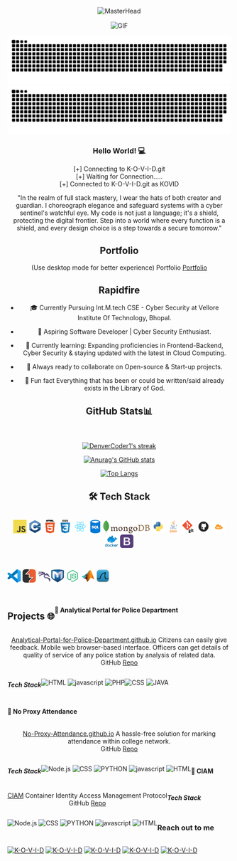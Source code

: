 <div align="center">

![MasterHead](https://share.creavite.co/0J4IMZjTmWCvjwFO.gif)


<div align="center">
  <img align="center" alt="GIF" src="https://github.com/abhisheknaiidu/abhisheknaiidu/blob/master/code.gif?raw=true" width="500" height="320" />
  

![github contribution grid snake animation](https://raw.githubusercontent.com/platane/platane/output/github-contribution-grid-snake-dark.svg#gh-dark-mode-only)![github contribution grid snake animation](https://raw.githubusercontent.com/platane/platane/output/github-contribution-grid-snake.svg#gh-light-mode-only)


    
  ### Hello World! :computer:

[+] Connecting to K-O-V-I-D.git <br/>
[+] Waiting for Connection..... <br/>
[+] Connected to K-O-V-I-D.git as KOVID <br/>

"In the realm of full stack mastery, I wear the hats of both creator and guardian. I choreograph elegance and safeguard systems with a cyber sentinel's watchful eye. My code is not just a language; it's a shield, protecting the digital frontier. Step into a world where every function is a shield, and every design choice is a step towards a secure tomorrow."

## Portfolio

(Use desktop mode for better experience)
Portfolio [Portfolio](k-o-v-i-d.github.io/Portfolio.github.io/)


## Rapidfire  


- 🎓 Currently Pursuing Int.M.tech CSE - Cyber Security at Vellore Institute Of Technology, Bhopal. 

- 👀  Aspiring Software Developer | Cyber Security Enthusiast.
   
- 🌱  Currently learning: Expanding proficiencies in Frontend-Backend, Cyber Security & staying updated with the latest in Cloud Computing.

- 🤝  Always ready to collaborate on Open-source & Start-up projects.

-  👾 Fun fact Everything that has been or could be written/said already exists in the Library of God.



## GitHub Stats📊  

<br/> 

<p align="center">
  <a href="https://github.com/DenverCoder1/github-readme-streak-stats">
    <img title="Streak Stats 🔥" alt="DenverCoder1's streak" src="https://github-readme-streak-stats.herokuapp.com/?user=K-O-V-I-D&theme=black-ice&hide_border=true&stroke=0000&background=060A0CD0"/>
  </a>
</p>

[![Anurag's GitHub stats](https://github-readme-stats.vercel.app/api?username=K-O-V-I-D)](https://github.com/K-O-V-I-D/github-readme-stats)

[![Top Langs](https://github-readme-stats.vercel.app/api/top-langs/?username=K-O-V-I-D&layout=compact)](https://github.com/K-O-V-I-D/github-readme-stats)


## 🛠  Tech Stack

<div style="display: flex; flex-wrap: wrap;">

  <!-- First row of images -->
  <code><img height="30" src="https://raw.githubusercontent.com/github/explore/80688e429a7d4ef2fca1e82350fe8e3517d3494d/topics/javascript/javascript.png" style="max-width:100%;"></code>
  <code><img height="30" src="https://raw.githubusercontent.com/github/explore/31ea1181d4a76262931a39ca68e0203774a69b60/topics/cpp/cpp.png" style="max-width:100%;"></code>
  <code><img height="30" src="https://raw.githubusercontent.com/github/explore/31ea1181d4a76262931a39ca68e0203774a69b60/topics/html/html.png" style="max-width:100%;"></code>
  <code><img height="30" src="https://raw.githubusercontent.com/github/explore/80688e429a7d4ef2fca1e82350fe8e3517d3494d/topics/css/css.png" style="max-width:100%;"></code>
  <code><img height="30" src="https://raw.githubusercontent.com/github/explore/80688e429a7d4ef2fca1e82350fe8e3517d3494d/topics/react/react.png" style="max-width:100%;"></code>
  <code><img height="30" src="./assets/sql.png" style="max-width:100%;"></code>
  <code><img height="30" src="./assets/mongodb.png" style="max-width:100%;"></code>
  <code><img height="30" src="https://raw.githubusercontent.com/github/explore/31ea1181d4a76262931a39ca68e0203774a69b60/topics/python/python.png" style="max-width:100%;"></code>
  <code><img height="30" src="https://raw.githubusercontent.com/github/explore/31ea1181d4a76262931a39ca68e0203774a69b60/topics/java/java.png" style="max-width:100%;"></code>
  <code><img height="30" src="./assets/git.png" style="max-width:100%;"></code>
  <code><img height="30" src="./assets/github.png" style="max-width:100%;"></code>
  <code><img height="30" src="./assets/aws.png" style="max-width:100%;"></code>
  <code><img height="30" src="https://raw.githubusercontent.com/github/explore/31ea1181d4a76262931a39ca68e0203774a69b60/topics/docker/docker.png" style="max-width:100%;"></code>
  <code><img height="30" src="https://raw.githubusercontent.com/github/explore/31ea1181d4a76262931a39ca68e0203774a69b60/topics/bootstrap/bootstrap.png" style="max-width:100%;"></code>

</div>

<br>

<div style="display: flex; flex-wrap: wrap;">

  <!-- Second row of images -->
  <code><img height="30" src="https://raw.githubusercontent.com/github/explore/bbd48b997e8d0bef63f676eca4da5e1f76487b56/topics/visual-studio-code/visual-studio-code.png" style="max-width:100%;"></code>
  <code><img height="30" src="./assets/burpsuite.png" style="max-width:100%;"></code>
  <code><img height="30" src="./assets/kali.png" style="max-width:100%;"></code>
  
  <code><img height="30" src="./assets/metasploit.png" style="max-width:100%;"></code>
  <code><img height="30" src="./assets/nodejs.png" style="max-width:100%;"></code>
  <code><img height="30" src="./assets/matlab.png" style="max-width:100%;"></code>
  <code><img height="30" src="./assets/wireshark.png" style="max-width:100%;"></code>


</div>
<br>

<div style="display: flex; flex-wrap: wrap;">


## Projects 🌐

#### 🧠 Analytical Portal for Police Department

[Analytical-Portal-for-Police-Department.github.io](https://k-o-v-i-d.github.io/Analytical-Portal-for-Police-Department.github.io/) Citizens can easily give feedback. Mobile web browser-based interface. Officers can get details of quality of service of any police station by analysis of related data.<br/>
GitHub [Repo](https://github.com/K-O-V-I-D/Analytical-Portal-for-Police-Department.github.io)
##### Tech Stack
<p align="left">
  <img src="https://img.shields.io/badge/Html-black?style=for-the-badge&logo=html&logoColor=61DAFB" alt="HTML" />
  <img src="https://img.shields.io/badge/JavaScript-black?style=for-the-badge&logo=javascript&logoColor=F7DF1E" alt="javascript" />
  <img src="https://img.shields.io/badge/-PHP-000?style=for-the-badge&logo=php&logoColor=white" alt="PHP" />
<p align="left">
  <img src="https://img.shields.io/badge/Css-black?style=for-the-badge&logo=css&logoColor=61DAFB" alt="CSS" />
  <img src="https://img.shields.io/badge/Java-black?style=for-the-badge&logo=java&logoColor=F7DF1E" alt="JAVA" />
</p>

#### 💬 No Proxy Attendance

[No-Proxy-Attendance.github.io](https://github.com/K-O-V-I-D/No-Proxy-Attendance.github.io) 
A hassle-free solution for marking attendance within college network.<br/>
GitHub [Repo](https://github.com/K-O-V-I-D/No-Proxy-Attendance.github.io)
##### Tech Stack
<p align="left">
  <img src="https://img.shields.io/badge/Node.js-black?style=for-the-badge&logo=node.js&logoColor=white" alt="Node.js" />
  <img src="https://img.shields.io/badge/-Css-000?style=for-the-badge&logo=css&logoColor=white" alt="CSS" />
  <img src="https://img.shields.io/badge/Python-black?style=for-the-badge&logo=python&badgeColor=010101&logoColor=white" alt="PYTHON" />
  <img src="https://img.shields.io/badge/JavaScript-black?style=for-the-badge&logo=javascript&logoColor=F7DF1E" alt="javascript" />
  <img src="https://img.shields.io/badge/Html-black?style=for-the-badge&logo=html&logoColor=F7DF1E" alt="HTML" />
</p>

#### 💪 CIAM

[CIAM](https://github.com/K-O-V-I-D/CIAM) Container Identity Access Management Protocol<br/>
GitHub [Repo](https://github.com/K-O-V-I-D/CIAM)
##### Tech Stack
<p align="left">
  <img src="https://img.shields.io/badge/Node.js-black?style=for-the-badge&logo=node.js&logoColor=white" alt="Node.js" />
  <img src="https://img.shields.io/badge/-ExpressJS-000?style=for-the-badge&logo=express&logoColor=white" a<img src="https://img.shields.io/badge/-Css-000?style=for-the-badge&logo=css&logoColor=white" alt="CSS" />
  <img src="https://img.shields.io/badge/Python-black?style=for-the-badge&logo=python&badgeColor=010101&logoColor=white" alt="PYTHON" />
  <img src="https://img.shields.io/badge/JavaScript-black?style=for-the-badge&logo=javascript&logoColor=F7DF1E" alt="javascript" />
  <img src="https://img.shields.io/badge/Html-black?style=for-the-badge&logo=html&logoColor=F7DF1E" alt="HTML" />
</p>



<h3 align="left">Reach out to me</h3>
<p align="left">
<a href="https://twitter.com/TiwariKovid" target="blank"><img align="center" src="https://raw.githubusercontent.com/rahuldkjain/github-profile-readme-generator/master/src/images/icons/Social/twitter.svg" alt="K-O-V-I-D"height="30" width="40" /></a>
<a href="https://www.linkedin.com/in/kovid-tiwari-82a178224/" target="blank"><img align="center" src="https://raw.githubusercontent.com/rahuldkjain/github-profile-readme-generator/master/src/images/icons/Social/linked-in-alt.svg" alt="K-O-V-I-D" height="30" width="40" /></a>
<a href="https://www.hackerrank.com/profile/"K-O-V-I-D" target="blank"><img align="center" src="https://raw.githubusercontent.com/rahuldkjain/github-profile-readme-generator/master/src/images/icons/Social/hackerrank.svg" alt="K-O-V-I-D" height="30" width="40" /></a>
<a href="https://leetcode.com/KOVIDTIWARI/" target="blank"><img align="center" src="https://raw.githubusercontent.com/rahuldkjain/github-profile-readme-generator/master/src/images/icons/Social/leet-code.svg" alt="K-O-V-I-D" height="30" width="40" /></a>
<a href="https://auth.geeksforgeeks.org/user/kovidtiwari19/?utm_source=geeksforgeeks&utm_medium=my_profile&utm_campaign=auth_user" target="blank"><img align="center" src="https://raw.githubusercontent.com/rahuldkjain/github-profile-readme-generator/master/src/images/icons/Social/geeks-for-geeks.svg" alt="K-O-V-I-D" height="30" width="40" /></a>
</p>
